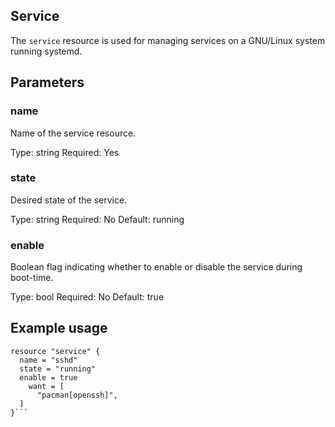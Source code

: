 ## Service

The `service` resource is used for managing services on a GNU/Linux
system running systemd.

## Parameters

### name

Name of the service resource.

Type: string
Required: Yes

### state

Desired state of the service.

Type: string
Required: No
Default: running

### enable

Boolean flag indicating whether to enable or disable the service
during boot-time.

Type: bool
Required: No
Default: true

## Example usage

```hcl
resource "service" {
  name = "sshd"
  state = "running"
  enable = true
    want = [
      "pacman[openssh]",
  ]
}```
